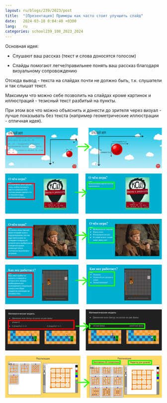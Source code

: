 ```yaml
---
layout: ru/blogs/239/2023/post
title:  "[Презентация] Примеры как часто стоит улучшить слайд"
date:   2024-03-18 0:04:40 +0300
lang:   ru
categories: school239_108_2023_2024
---
```


Основная идея:

- Слушают ваш рассказ (текст и слова доносятся голосом)

- Слайды помогают легче/правильнее понять ваш рассказ благодаря визуальному сопровождению

Отсюда вывод - текста на слайдах почти не должно быть, т.к. слушатели и так слышат текст.

Максимум что можно себе позволить на слайдах кроме картинок и иллюстраций - тезисный текст разбитый на пункты.

При этом все что можно объяснить и донести до зрителя через визуал - лучше показывать без текста (например геометрические иллюстрации - отличная идея).

![Пример как можно улучшить слайд](/static/2023/04/presentation_improvement_02.png)

![Пример как можно улучшить слайд](/static/2023/04/presentation_improvement_06.png)

![Пример как можно улучшить слайд](/static/2023/04/presentation_improvement_04.png)

![Пример как можно улучшить слайд](/static/2023/04/presentation_improvement_05.png)

![Пример как можно улучшить слайд](/static/2023/04/presentation_improvement_01.png)

![Пример как можно улучшить слайд](/static/2023/04/presentation_improvement_03.png)
